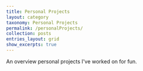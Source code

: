 ```yaml
---
title: Personal Projects
layout: category
taxonomy: Personal Projects
permalink: /personalProjects/
collection: posts
entries_layout: grid
show_excerpts: true
---
```


An overview personal projects I've worked on for fun.
